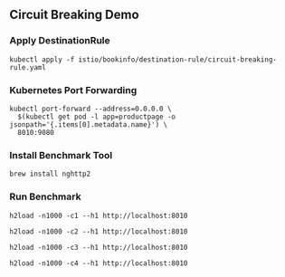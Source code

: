 ## Circuit Breaking Demo

### Apply DestinationRule

```shell
kubectl apply -f istio/bookinfo/destination-rule/circuit-breaking-rule.yaml
```

### Kubernetes Port Forwarding

```shell
kubectl port-forward --address=0.0.0.0 \
  $(kubectl get pod -l app=productpage -o jsonpath='{.items[0].metadata.name}') \
  8010:9080
```

### Install Benchmark Tool

```shell
brew install nghttp2
```

### Run Benchmark

```shell
h2load -n1000 -c1 --h1 http://localhost:8010
```

```shell
h2load -n1000 -c2 --h1 http://localhost:8010
```

```shell
h2load -n1000 -c3 --h1 http://localhost:8010
```

```shell
h2load -n1000 -c4 --h1 http://localhost:8010
```

